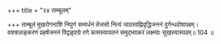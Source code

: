 +++
title = "२४ ताम्बूलम्"

+++
ताम्बूलं मुखरोगनाशि निपुणं सम्वर्धनं तेजसो नित्यं जाठरवह्निवृद्धिजननं दुर्गन्धदोषापहम्।  
वक्त्रालङ्करणं प्रहर्षजननं विद्वन्नृपाग्रे रणे कामस्यायतनं समुद्भवकरं लक्ष्म्याः सुखस्यास्पदम्॥ 104 ॥  